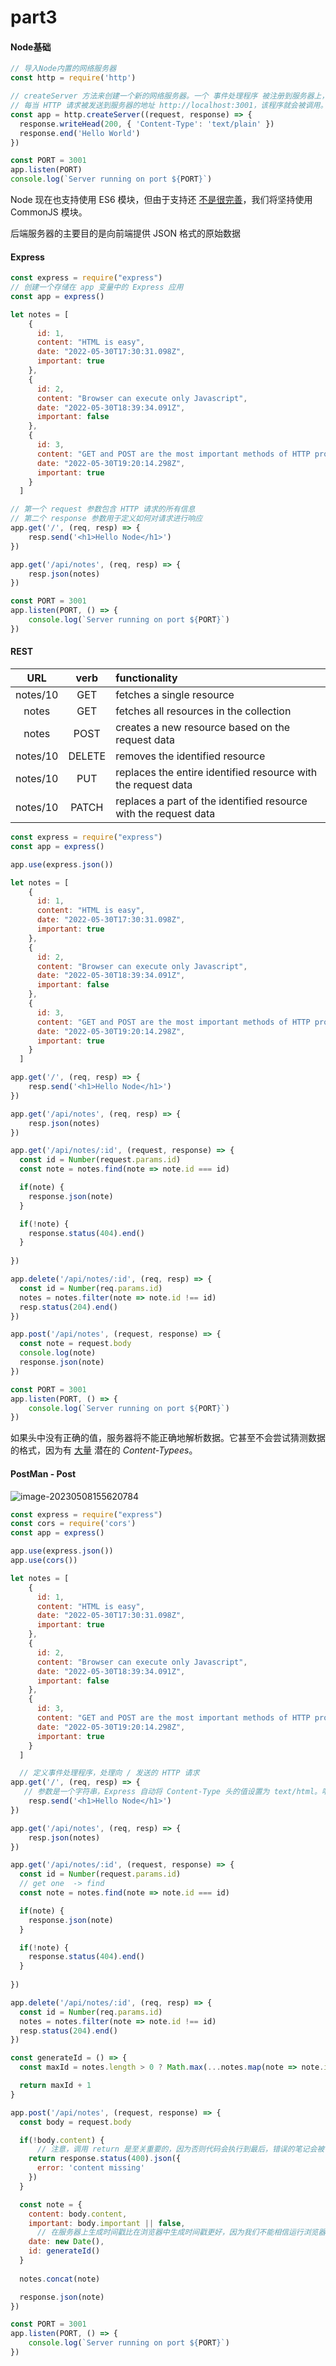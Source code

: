 # part3

#### Node基础

```js
// 导入Node内置的网络服务器
const http = require('http')

// createServer 方法来创建一个新的网络服务器。一个 事件处理程序 被注册到服务器上，
// 每当 HTTP 请求被发送到服务器的地址 http://localhost:3001，该程序就会被调用。
const app = http.createServer((request, response) => {
  response.writeHead(200, { 'Content-Type': 'text/plain' })
  response.end('Hello World')
})

const PORT = 3001
app.listen(PORT)
console.log(`Server running on port ${PORT}`)
```

Node 现在也支持使用 ES6 模块，但由于支持还 [不是很完善](https://nodejs.org/api/esm.html#modules-ecmascript-modules)，我们将坚持使用 CommonJS 模块。

后端服务器的主要目的是向前端提供 JSON 格式的原始数据

#### Express

```js
const express = require("express")
// 创建一个存储在 app 变量中的 Express 应用
const app = express()

let notes = [
    {
      id: 1,
      content: "HTML is easy",
      date: "2022-05-30T17:30:31.098Z",
      important: true
    },
    {
      id: 2,
      content: "Browser can execute only Javascript",
      date: "2022-05-30T18:39:34.091Z",
      important: false
    },
    {
      id: 3,
      content: "GET and POST are the most important methods of HTTP protocol",
      date: "2022-05-30T19:20:14.298Z",
      important: true
    }
  ]

// 第一个 request 参数包含 HTTP 请求的所有信息
// 第二个 response 参数用于定义如何对请求进行响应
app.get('/', (req, resp) => {
    resp.send('<h1>Hello Node</h1>')
})

app.get('/api/notes', (req, resp) => {
    resp.json(notes)
})

const PORT = 3001
app.listen(PORT, () => {
    console.log(`Server running on port ${PORT}`)
})
```

#### REST

|   URL    |  verb  | functionality                                                |
| :------: | :----: | :----------------------------------------------------------- |
| notes/10 |  GET   | fetches a single resource                                    |
|  notes   |  GET   | fetches all resources in the collection                      |
|  notes   |  POST  | creates a new resource based on the request data             |
| notes/10 | DELETE | removes the identified resource                              |
| notes/10 |  PUT   | replaces the entire identified resource with the request data |
| notes/10 | PATCH  | replaces a part of the identified resource with the request data |

```js
const express = require("express")
const app = express()

app.use(express.json())

let notes = [
    {
      id: 1,
      content: "HTML is easy",
      date: "2022-05-30T17:30:31.098Z",
      important: true
    },
    {
      id: 2,
      content: "Browser can execute only Javascript",
      date: "2022-05-30T18:39:34.091Z",
      important: false
    },
    {
      id: 3,
      content: "GET and POST are the most important methods of HTTP protocol",
      date: "2022-05-30T19:20:14.298Z",
      important: true
    }
  ]

app.get('/', (req, resp) => {
    resp.send('<h1>Hello Node</h1>')
})

app.get('/api/notes', (req, resp) => {
    resp.json(notes)
})

app.get('/api/notes/:id', (request, response) => {
  const id = Number(request.params.id)
  const note = notes.find(note => note.id === id)

  if(note) {
    response.json(note)
  }

  if(!note) {
    response.status(404).end()
  }
  
})

app.delete('/api/notes/:id', (req, resp) => {
  const id = Number(req.params.id)
  notes = notes.filter(note => note.id !== id)
  resp.status(204).end()
})

app.post('/api/notes', (request, response) => {
  const note = request.body
  console.log(note)
  response.json(note)
})

const PORT = 3001
app.listen(PORT, () => {
    console.log(`Server running on port ${PORT}`)
})
```

如果头中没有正确的值，服务器将不能正确地解析数据。它甚至不会尝试猜测数据的格式，因为有 [大量](https://developer.mozilla.org/en-US/docs/Web/HTTP/Basics_of_HTTP/MIME_types) 潜在的 *Content-Typees*。

#### PostMan - Post

![image-20230508155620784](./README-IMG/post.PNG)

```js
const express = require("express")
const cors = require('cors')
const app = express()

app.use(express.json())
app.use(cors())

let notes = [
    {
      id: 1,
      content: "HTML is easy",
      date: "2022-05-30T17:30:31.098Z",
      important: true
    },
    {
      id: 2,
      content: "Browser can execute only Javascript",
      date: "2022-05-30T18:39:34.091Z",
      important: false
    },
    {
      id: 3,
      content: "GET and POST are the most important methods of HTTP protocol",
      date: "2022-05-30T19:20:14.298Z",
      important: true
    }
  ]

  // 定义事件处理程序，处理向 / 发送的 HTTP 请求
app.get('/', (req, resp) => {
   // 参数是一个字符串，Express 自动将 Content-Type 头的值设置为 text/html。响应的状态代码默认为 200
    resp.send('<h1>Hello Node</h1>')
})

app.get('/api/notes', (req, resp) => {
    resp.json(notes)
})

app.get('/api/notes/:id', (request, response) => {
  const id = Number(request.params.id)
  // get one  -> find
  const note = notes.find(note => note.id === id)

  if(note) {
    response.json(note)
  }

  if(!note) {
    response.status(404).end()
  }
  
})

app.delete('/api/notes/:id', (req, resp) => {
  const id = Number(req.params.id)
  notes = notes.filter(note => note.id !== id)
  resp.status(204).end()
})

const generateId = () => {
  const maxId = notes.length > 0 ? Math.max(...notes.map(note => note.id)) : 0

  return maxId + 1
}

app.post('/api/notes', (request, response) => {
  const body = request.body

  if(!body.content) {
      // 注意，调用 return 是至关重要的，因为否则代码会执行到最后，错误的笔记会被保存到应用中。
    return response.status(400).json({
      error: 'content missing'
    })
  }

  const note = {
    content: body.content,
    important: body.important || false,
      // 在服务器上生成时间戳比在浏览器中生成时间戳更好，因为我们不能相信运行浏览器的主机有正确的时钟设置。现在，date 属性的生成是由服务器完成的。
    date: new Date(),
    id: generateId()
  }
 
  notes.concat(note)

  response.json(note)
})

const PORT = 3001
app.listen(PORT, () => {
    console.log(`Server running on port ${PORT}`)
})
```

